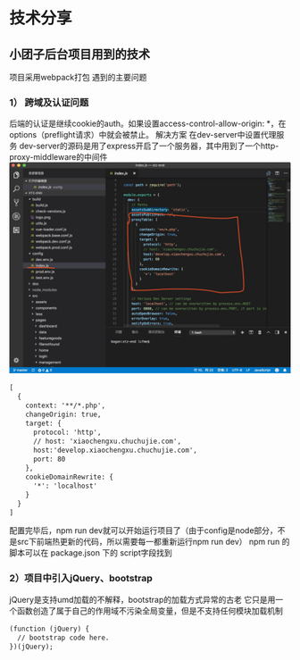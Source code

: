 # 技术分享

## 小团子后台项目用到的技术
项目采用webpack打包
遇到的主要问题
### 1） 跨域及认证问题
后端的认证是继续cookie的auth。如果设置access-control-allow-origin: *，在options（preflight请求）中就会被禁止。
解决方案 在dev-server中设置代理服务 dev-server的源码是用了express开启了一个服务器，其中用到了一个http-proxy-middleware的中间件
![picture](./assets/dev-server-proxy-config.png)
```
[
  {
    context: '**/*.php',
    changeOrigin: true,
    target: {
      protocol: 'http',
      // host: 'xiaochengxu.chuchujie.com',
      host:'develop.xiaochengxu.chuchujie.com',
      port: 80
    },
    cookieDomainRewrite: {
      '*': 'localhost'
    }
  }
]

```
配置完毕后，npm run dev就可以开始运行项目了（由于config是node部分，不是src下前端热更新的代码，所以需要每一都重新运行npm run dev）
npm run 的脚本可以在 package.json 下的 script字段找到

### 2）项目中引入jQuery、bootstrap
jQuery是支持umd加载的不解释，bootstrap的加载方式异常的古老
它只是用一个函数创造了属于自己的作用域不污染全局变量，但是不支持任何模块加载机制
```
(function (jQuery) {
  // bootstrap code here.
})(jQuery);
```

